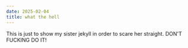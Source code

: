 ```yaml
---
date: 2025-02-04
title: what the hell
---
```


This is just to show my sister jekyll in order to scare her straight. DON'T FUCKING DO IT!


